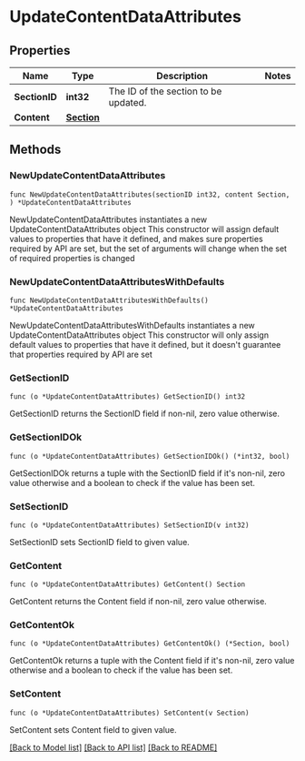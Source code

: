 # UpdateContentDataAttributes

## Properties

Name | Type | Description | Notes
------------ | ------------- | ------------- | -------------
**SectionID** | **int32** | The ID of the section to be updated. | 
**Content** | [**Section**](Section.md) |  | 

## Methods

### NewUpdateContentDataAttributes

`func NewUpdateContentDataAttributes(sectionID int32, content Section, ) *UpdateContentDataAttributes`

NewUpdateContentDataAttributes instantiates a new UpdateContentDataAttributes object
This constructor will assign default values to properties that have it defined,
and makes sure properties required by API are set, but the set of arguments
will change when the set of required properties is changed

### NewUpdateContentDataAttributesWithDefaults

`func NewUpdateContentDataAttributesWithDefaults() *UpdateContentDataAttributes`

NewUpdateContentDataAttributesWithDefaults instantiates a new UpdateContentDataAttributes object
This constructor will only assign default values to properties that have it defined,
but it doesn't guarantee that properties required by API are set

### GetSectionID

`func (o *UpdateContentDataAttributes) GetSectionID() int32`

GetSectionID returns the SectionID field if non-nil, zero value otherwise.

### GetSectionIDOk

`func (o *UpdateContentDataAttributes) GetSectionIDOk() (*int32, bool)`

GetSectionIDOk returns a tuple with the SectionID field if it's non-nil, zero value otherwise
and a boolean to check if the value has been set.

### SetSectionID

`func (o *UpdateContentDataAttributes) SetSectionID(v int32)`

SetSectionID sets SectionID field to given value.


### GetContent

`func (o *UpdateContentDataAttributes) GetContent() Section`

GetContent returns the Content field if non-nil, zero value otherwise.

### GetContentOk

`func (o *UpdateContentDataAttributes) GetContentOk() (*Section, bool)`

GetContentOk returns a tuple with the Content field if it's non-nil, zero value otherwise
and a boolean to check if the value has been set.

### SetContent

`func (o *UpdateContentDataAttributes) SetContent(v Section)`

SetContent sets Content field to given value.



[[Back to Model list]](../README.md#documentation-for-models) [[Back to API list]](../README.md#documentation-for-api-endpoints) [[Back to README]](../README.md)


